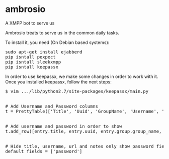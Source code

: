 ambrosio
========

A XMPP bot to serve us

Ambrosio treats to serve us in the common daily tasks.

To install it, you need (On Debian based systems):

<pre>
sudo apt-get install ejabberd
pip isntall pexpect
pip isntall sleekxmpp
pip isntall keepassx
</pre>
In order to use keepassx, we make some changes in order to work with it.
Once you installed keepassx, follow the next steps:
<pre>
$ vim .../lib/python2.7/site-packages/keepassx/main.py
<br />
# Add Username and Password columns
t = PrettyTable(['Title', 'Uuid', 'GroupName', 'Username', 'Password'])
<br />
# Add username and password in order to show
t.add_row([entry.title, entry.uuid, entry.group.group_name, entry.username, entry.password])
<br />
# Hide title, username, url and notes only show password field
default_fields = ['password']
</pre>
